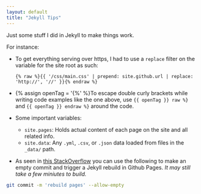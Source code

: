 ```yaml
---
layout: default
title: "Jekyll Tips"
---
```

Just some stuff I did in Jekyll to make things work.

For instance:

- To get everything serving over https, I had to use a `replace` filter on the variable for the site root as such:

    ```
    {% raw %}{{ '/css/main.css' | prepend: site.github.url | replace: 'http://', '//' }}{% endraw %}
    ```

- {% assign openTag = '{%' %}To escape double curly brackets while writing code examples like the one above, use `{{ openTag }} raw %}` and `{{ openTag }} endraw %}` around the code.

- Some important variables:

  - `site.pages`: Holds actual content of each page on the site and all related info.
  - `site.data`: Any `.yml`, `.csv`, or `.json` data loaded from files in the `_data/` path.
  

- As seen in [this StackOverflow](http://stackoverflow.com/questions/24098792/how-to-force-github-pages-build) you can use the following to make an empty commit and trigger a Jekyll rebuild in Github Pages. *It may still take a few miniutes to build.*
```sh
git commit -m 'rebuild pages' --allow-empty
```
